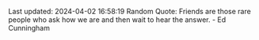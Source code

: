 Last updated: 2024-04-02 16:58:19
Random Quote: Friends are those rare people who ask how we are and then wait to hear the answer. - Ed Cunningham
